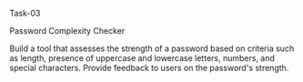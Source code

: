 
Task-03

Password Complexity Checker

Build a tool that assesses the strength of a password based on criteria such as length, presence of uppercase and lowercase letters, numbers, and special characters. Provide feedback to users on the password's strength.
